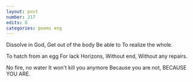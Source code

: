 ```yaml
---
layout: post
number: 217
edits: 8
categories: poems eng
---
```


Dissolve in God,
Get out of the body 
Be able to
To realize the whole.

To hatch from an egg 
For lack 
Horizons,
Without end, 
Without any repairs. 

No fire, no water 
It won't kill you anymore
Because you are not,
BECAUSE YOU ARE.
